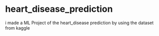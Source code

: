 # heart_disease_prediction
i made a ML Project of the heart_disease prediction by using the dataset from kaggle
